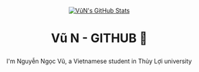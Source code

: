 <p align="center">
    <a href="https://awesome-github-stats.azurewebsites.net/user-stats/VuNgN?cardType=github&theme=vue-dark">    
      <img  alt="VũN's GitHub Stats" src="https://awesome-github-stats.azurewebsites.net/user-stats/VuNgN?cardType=github&theme=vue-dark" />  
    </a>
</p>

<!-- [![My Awesome Stats](https://awesome-github-stats.azurewebsites.net/user-stats/VuNgN?cardType=github&theme=vue-dark)](https://git.io/awesome-stats-card) -->

# <p align="center">Vũ N - GITHUB 👋</p>

<p align="center">I'm Nguyễn Ngọc Vũ, a Vietnamese student in Thủy Lợi university</p>





  
